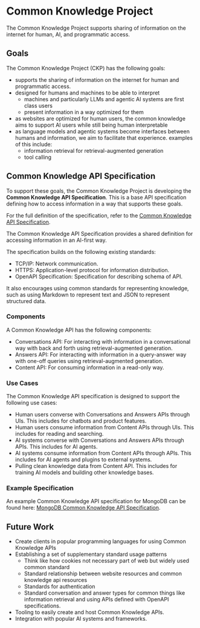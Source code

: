 # Common Knowledge Project

The Common Knowledge Project supports sharing of information on the internet for human, AI, and programmatic access.

## Goals

The Common Knowledge Project (CKP) has the following goals:

- supports the sharing of information on the internet for human and programmatic access.
- designed for humans and machines to be able to interpret
  - machines and particularly LLMs and agentic AI systems are first class users
  - present information in a way optimized for them
- as websites are optimized for human users, the common knowledge aims to support AI users while still being human interpretable
- as language models and agentic systems become interfaces between humans and information, we aim to facilitate that experience. examples of this include:
  - information retrieval for retrieval-augmented generation
  - tool calling

## Common Knowledge API Specification

To support these goals, the Common Knowledge Project is developing the **Common Knowledge API Specification**. This is a base API specification defining how to access information in a way that supports these goals.

For the full definition of the specification, refer to the [Common Knowledge API Specification](./common-knowledge-openapi.yaml).

The Common Knowledge API Specification provides a shared definition for accessing information in an AI-first way.

The specification builds on the following existing standards:

- TCP/IP: Network communication.
- HTTPS: Application-level protocol for information distribution.
- OpenAPI Specification: Specification for describing schema of API.

It also encourages using common standards for representing knowledge,
such as using Markdown to represent text and JSON to represent structured data.

### Components

A Common Knowledge API has the following components:

- Conversations API: For interacting with information in a conversational way with back and forth using retrieval-augmented generation.
- Answers API: For interacting with information in a query-answer way with one-off queries using retrieval-augmented generation.
- Content API: For consuming information in a read-only way.

### Use Cases

The Common Knowledge API specification is designed to support the following use cases:

- Human users converse with Conversations and Answers APIs through UIs. This includes for chatbots and product features.
- Human users consume information from Content APIs through UIs. This includes for reading and searching.
- AI systems converse with Conversations and Answers APIs through APIs. This includes for AI agents.
- AI systems consume information from Content APIs through APIs. This includes for AI agents and plugins to external systems.
- Pulling clean knowledge data from Content API. This includes for training AI models and building other knowledge bases.

### Example Specification

An example Common Knowledge API specification for MongoDB can be found here: [MongoDB Common Knowledge API Specification](./examples/mongodb-common-knowledge-openapi.yaml).

## Future Work

- Create clients in popular programming languages for using Common Knowledge APIs
- Establishing a set of supplementary standard usage patterns
  - Think like how cookies not necessary part of web but widely used common standard
  - Standard relationship between website resources and common knowledge api resources
  - Standards for authentication
  - Standard conversation and answer types for common things like information retrieval and using APIs defined with OpenAPI specifications.
- Tooling to easily create and host Common Knowledge APIs.
- Integration with popular AI systems and frameworks.
